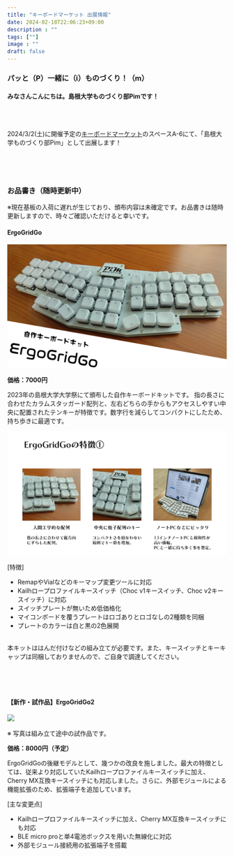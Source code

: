 ```yaml
---
title: "キーボードマーケット 出展情報"
date: 2024-02-18T22:06:23+09:00
description : ""
tags: [""]
image : ""
draft: false
---
```


### パッと（P）一緒に（i）ものづくり！（m）
#### みなさんこんにちは。島根大学ものづくり部Pimです！

<br><br>

2024/3/2(土)に開催予定の[キーボードマーケット](https://keeb-market.jp/)のスペースA-6にて、「島根大学ものづくり部Pim」として出展します！

<br><br><br>

### お品書き（随時更新中）

※現在基板の入荷に遅れが生じており、頒布内容は未確定です。お品書きは随時更新しますので、時々ご確認いただけると幸いです。

#### ErgoGridGo

![](/images/slide1.PNG)

**価格：7000円**

2023年の島根大学大学祭にて頒布した自作キーボードキットです。
指の長さに合わせたカラムスタッガード配列と、左右どちらの手からもアクセスしやすい中央に配置されたテンキーが特徴です。数字行を減らしてコンパクトにしたため、持ち歩きに最適です。

![](/images/slide3.PNG)

[特徴]
- RemapやVialなどのキーマップ変更ツールに対応
- Kailhロープロファイルキースイッチ（Choc v1キースイッチ、Choc v2キースイッチ）に対応
- スイッチプレートが無いため低価格化
- マイコンボードを覆うプレートはロゴありとロゴなしの2種類を同梱
- プレートのカラーは白と黒の2色展開

<br>
本キットははんだ付けなどの組み立てが必要です。また、キースイッチとキーキャップは同梱しておりませんので、ご自身で調達してください。

<br><br><br>

#### 【新作・試作品】ErgoGridGo2

![](/images/egg2_proto.jpg)

※ 写真は組み立て途中の試作品です。

**価格：8000円（予定）**

ErgoGridGoの後継モデルとして、幾つかの改良を施しました。最大の特徴としては、従来より対応していたKailhロープロファイルキースイッチに加え、Cherry MX互換キースイッチにも対応しました。さらに、外部モジュールによる機能拡張のため、拡張端子を追加しています。

[主な変更点]
- Kailhロープロファイルキースイッチに加え、Cherry MX互換キースイッチにも対応
- BLE micro proと単4電池ボックスを用いた無線化に対応
- 外部モジュール接続用の拡張端子を搭載